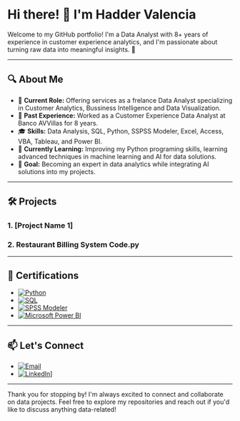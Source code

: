 # Hi there! 👋 I'm Hadder Valencia  

Welcome to my GitHub portfolio! I'm a Data Analyst with 8+ years of experience in customer experience analytics, and I'm passionate about turning raw data into meaningful insights. 🚀

---

## 🔍 About Me  

- 💼 **Current Role:** Offering services as a frelance Data Analyst specializing in Customer Analytics, Bussiness Intelligence and Data Visualization.
- 🏢 **Past Experience:** Worked as a Customer Experience Data Analyst at Banco AVVillas for 8 years.
- 🎓 **Skills:** Data Analysis, SQL, Python, SSPSS Modeler, Excel, Access, VBA, Tableau, and Power BI.
- 🌱 **Currently Learning:** Improving my Python programing skills, learning advanced techniques in machine learning and AI for data solutions.
- 🌟 **Goal:** Becoming an expert in data analytics while integrating AI solutions into my projects.

---

## 🛠️ Projects  

### 1. [Project Name 1]
### 2. Restaurant Billing System Code.py


---

## 📜 Certifications

- [![Python](https://img.shields.io/badge/Certification-Python-blue?style=flat-square&logo=python&logoColor=white)](https://www.linkedin.com/in/hadder-valencia-aba52a65)
- [![SQL](https://img.shields.io/badge/Certification-SQL-lightgrey?style=flat-square&logo=postgresql&logoColor=white)](https://www.linkedin.com/in/hadder-valencia-aba52a65)
- [![SPSS Modeler](https://img.shields.io/badge/Certification-SPSS%20Modeler-yellow?style=flat-square&logo=ibm&logoColor=white)](https://www.linkedin.com/in/hadder-valencia-aba52a65)
- [![Microsoft Power BI](https://img.shields.io/badge/Certification-Power%20BI-darkblue?style=flat-square&logo=power-bi&logoColor=white)](https://www.linkedin.com/in/hadder-valencia-aba52a65)

---

## 📫 Let's Connect  

- [![Email](https://img.shields.io/badge/Email-hader_valencia@hotmail.com-red?style=flat-square&logo=gmail)](mailto:hader_valencia@hotmail.com)  
- [![LinkedIn](https://img.shields.io/badge/LinkedIn-Connect-blue?style=flat-square&logo=linkedin)](https://www.linkedin.com/in/hadder-valencia-aba52a65)]
  
---

Thank you for stopping by! I'm always excited to connect and collaborate on data projects. Feel free to explore my repositories and reach out if you'd like to discuss anything data-related!
